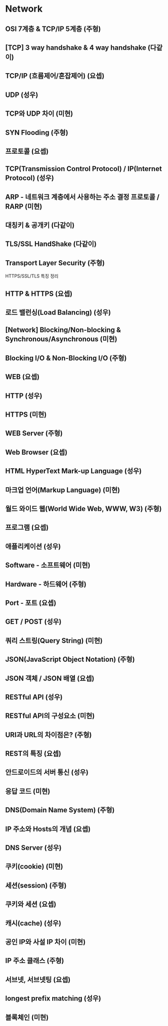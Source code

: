 # Network 

## OSI 7계층 & TCP/IP 5계층 (주형)

## [TCP] 3 way handshake & 4 way handshake (다같이)

## TCP/IP (흐름제어/혼잡제어) (요셉)

## UDP (성우)

## TCP와 UDP 차이 (미현)

## SYN Flooding (주형)

## 프로토콜 (요셉)

## TCP(Transmission Control Protocol) / IP(Internet Protocol) (성우)

## ARP - 네트워크 계층에서 사용하는 주소 결정 프로토콜 / RARP (미현)

## 대칭키 & 공개키 (다같이)

##  TLS/SSL HandShake (다같이)

## Transport Layer Security (주형)

HTTPS/SSL/TLS 특징 정리

## HTTP & HTTPS (요셉)

## 로드 밸런싱(Load Balancing) (성우)

##  [Network] Blocking/Non-blocking & Synchronous/Asynchronous (미현)

## Blocking I/O & Non-Blocking I/O (주형)

## WEB (요셉)

## HTTP (성우)

## HTTPS (미현)

## WEB Server (주형)

## Web Browser (요셉)

## HTML HyperText Mark-up Language (성우)

## 마크업 언어(Markup Language) (미현)

## 월드 와이드 웹(World Wide Web, WWW, W3) (주형)

## 프로그램 (요셉)

## 애플리케이션 (성우)

 ## Software - 소프트웨어 (미현)

## Hardware - 하드웨어 (주형)

## Port - 포트 (요셉)

## GET / POST (성우)

## 쿼리 스트링(Query String) (미현)

## JSON(JavaScript Object Notation) (주형)

## JSON 객체 / JSON 배열 (요셉)

## RESTful API (성우)

## RESTful API의 구성요소 (미현)

## URI과 URL의 차이점은? (주형)

## REST의 특징 (요셉)

## 안드로이드의 서버 통신 (성우)

## 응답 코드 (미현)

## DNS(Domain Name System) (주형)

## IP 주소와 Hosts의 개념 (요셉)

## DNS Server (성우)

## 쿠키(cookie) (미현)

## 세션(session) (주형)

## 쿠키와 세션 (요셉)

## 캐시(cache) (성우)

## 공인 IP와 사설 IP 차이 (미현)

## IP 주소 클래스 (주형)

## 서브넷, 서브넷팅 (요셉)

## longest prefix matching (성우)

## 블록체인 (미현)